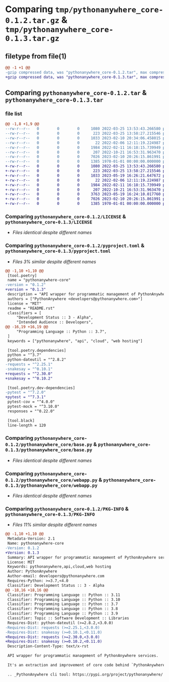 # Comparing `tmp/pythonanywhere_core-0.1.2.tar.gz` & `tmp/pythonanywhere_core-0.1.3.tar.gz`

## filetype from file(1)

```diff
@@ -1 +1 @@
-gzip compressed data, was "pythonanywhere_core-0.1.2.tar", max compression
+gzip compressed data, was "pythonanywhere_core-0.1.3.tar", max compression
```

## Comparing `pythonanywhere_core-0.1.2.tar` & `pythonanywhere_core-0.1.3.tar`

### file list

```diff
@@ -1,8 +1,9 @@
--rw-r--r--   0        0        0     1080 2022-03-25 13:53:43.266580 pythonanywhere_core-0.1.2/LICENSE
--rw-r--r--   0        0        0      223 2022-03-25 13:58:27.215546 pythonanywhere_core-0.1.2/README.rst
--rw-r--r--   0        0        0     1033 2023-02-10 20:34:06.458015 pythonanywhere_core-0.1.2/pyproject.toml
--rw-r--r--   0        0        0       22 2022-02-06 12:11:19.224987 pythonanywhere_core-0.1.2/pythonanywhere_core/__init__.py
--rw-r--r--   0        0        0     1984 2022-02-11 16:18:15.739949 pythonanywhere_core-0.1.2/pythonanywhere_core/base.py
--rw-r--r--   0        0        0      207 2022-10-21 16:53:31.963470 pythonanywhere_core-0.1.2/pythonanywhere_core/exceptions.py
--rw-r--r--   0        0        0     7026 2023-02-10 20:26:15.861991 pythonanywhere_core-0.1.2/pythonanywhere_core/webapp.py
--rw-r--r--   0        0        0     1385 1970-01-01 00:00:00.000000 pythonanywhere_core-0.1.2/PKG-INFO
+-rw-r--r--   0        0        0     1080 2022-03-25 13:53:43.266580 pythonanywhere_core-0.1.3/LICENSE
+-rw-r--r--   0        0        0      223 2022-03-25 13:58:27.215546 pythonanywhere_core-0.1.3/README.rst
+-rw-r--r--   0        0        0     1033 2023-05-19 16:26:21.647672 pythonanywhere_core-0.1.3/pyproject.toml
+-rw-r--r--   0        0        0       22 2022-02-06 12:11:19.224987 pythonanywhere_core-0.1.3/pythonanywhere_core/__init__.py
+-rw-r--r--   0        0        0     1984 2022-02-11 16:18:15.739949 pythonanywhere_core-0.1.3/pythonanywhere_core/base.py
+-rw-r--r--   0        0        0      207 2022-10-21 16:53:31.963470 pythonanywhere_core-0.1.3/pythonanywhere_core/exceptions.py
+-rw-r--r--   0        0        0     3763 2023-05-19 16:24:10.017760 pythonanywhere_core-0.1.3/pythonanywhere_core/schedule.py
+-rw-r--r--   0        0        0     7026 2023-02-10 20:26:15.861991 pythonanywhere_core-0.1.3/pythonanywhere_core/webapp.py
+-rw-r--r--   0        0        0     1385 1970-01-01 00:00:00.000000 pythonanywhere_core-0.1.3/PKG-INFO
```

### Comparing `pythonanywhere_core-0.1.2/LICENSE` & `pythonanywhere_core-0.1.3/LICENSE`

 * *Files identical despite different names*

### Comparing `pythonanywhere_core-0.1.2/pyproject.toml` & `pythonanywhere_core-0.1.3/pyproject.toml`

 * *Files 3% similar despite different names*

```diff
@@ -1,10 +1,10 @@
 [tool.poetry]
 name = "pythonanywhere-core"
-version = "0.1.2"
+version = "0.1.3"
 description = "API wrapper for programmatic management of PythonAnywhere services."
 authors = ["PythonAnywhere <developers@pythonanywhere.com>"]
 license = "MIT"
 readme = "README.rst"
 classifiers = [
     "Development Status :: 3 - Alpha",
     "Intended Audience :: Developers",
@@ -16,19 +16,19 @@
     "Programming Language :: Python :: 3.7",
 ]
 keywords = ["pythonanywhere", "api", "cloud", "web hosting"]
 
 [tool.poetry.dependencies]
 python = "^3.7"
 python-dateutil = "^2.8.2"
-requests = "^2.25.1"
-snakesay = "^0.10.1"
+requests = "^2.30.0"
+snakesay = "^0.10.2"
 
 [tool.poetry.dev-dependencies]
-pytest = "^7.2.0"
+pytest = "^7.3.1"
 pytest-cov = "^4.0.0"
 pytest-mock = "^3.10.0"
 responses = "^0.22.0"
 
 [tool.black]
 line-length = 120
```

### Comparing `pythonanywhere_core-0.1.2/pythonanywhere_core/base.py` & `pythonanywhere_core-0.1.3/pythonanywhere_core/base.py`

 * *Files identical despite different names*

### Comparing `pythonanywhere_core-0.1.2/pythonanywhere_core/webapp.py` & `pythonanywhere_core-0.1.3/pythonanywhere_core/webapp.py`

 * *Files identical despite different names*

### Comparing `pythonanywhere_core-0.1.2/PKG-INFO` & `pythonanywhere_core-0.1.3/PKG-INFO`

 * *Files 11% similar despite different names*

```diff
@@ -1,10 +1,10 @@
 Metadata-Version: 2.1
 Name: pythonanywhere-core
-Version: 0.1.2
+Version: 0.1.3
 Summary: API wrapper for programmatic management of PythonAnywhere services.
 License: MIT
 Keywords: pythonanywhere,api,cloud,web hosting
 Author: PythonAnywhere
 Author-email: developers@pythonanywhere.com
 Requires-Python: >=3.7,<4.0
 Classifier: Development Status :: 3 - Alpha
@@ -18,16 +18,16 @@
 Classifier: Programming Language :: Python :: 3.11
 Classifier: Programming Language :: Python :: 3.10
 Classifier: Programming Language :: Python :: 3.7
 Classifier: Programming Language :: Python :: 3.8
 Classifier: Programming Language :: Python :: 3.9
 Classifier: Topic :: Software Development :: Libraries
 Requires-Dist: python-dateutil (>=2.8.2,<3.0.0)
-Requires-Dist: requests (>=2.25.1,<3.0.0)
-Requires-Dist: snakesay (>=0.10.1,<0.11.0)
+Requires-Dist: requests (>=2.30.0,<3.0.0)
+Requires-Dist: snakesay (>=0.10.2,<0.11.0)
 Description-Content-Type: text/x-rst
 
 API wrapper for programmatic management of PythonAnywhere services.
 
 It's an extraction and improvement of core code behind `PythonAnywhere cli tool`_.
 
 .. _PythonAnywhere cli tool: https://pypi.org/project/pythonanywhere/
```

